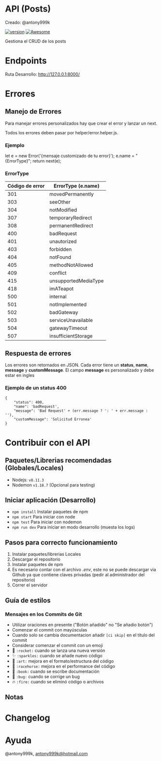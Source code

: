 # API (Posts)

Creado: @antony999k

[![version](https://img.shields.io/badge/version-1.0.0-ff69b4.svg)]()
[![Awesome](https://cdn.rawgit.com/sindresorhus/awesome/d7305f38d29fed78fa85652e3a63e154dd8e8829/media/badge.svg)](https://github.com/wasabeef/awesome-android-ui)

Gestiona el CRUD de los posts

# Endpoints

Ruta Desarrollo: http://127.0.0.1:8000/


# Errores

## Manejo de Errores
Para manejar errores personalizados hay que crear el error y lanzar un next.

Todos los errores deben pasar por helper/error.helper.js.

### Ejemplo
let e = new Error('{mensaje customizado de tu error}');
e.name = "{ErrorType}";
return next(e);

### ErrorType
Código de error  | ErrorType (e.name)
------------- | -------------
301  | movedPermanently
303  | seeOther
304  | notModified
307  | temporaryRedirect
308  | permanentRedirect
400  | badRequest
401  | unautorized
403  | forbidden
404  | notFound
405  | methodNotAllowed
409  | conflict
415  | unsupportedMediaType
418  | imATeapot
500  | internal
501  | notImplemented
502  | badGateway
503  | serviceUnavailable
504  | gatewayTimeout
507  | insufficientStorage

## Respuesta de errores
Los errores son retornados en JSON. Cada error tiene un **status**, **name**, **message** y **customMessage**.
El campo **message** es personalizado y debe estar en ingles

### Ejemplo de un status 400
    {
        "status": 400,
        "name": 'badRequest',
        "message": 'Bad Request' + (err.message ? ': ' + err.message : ''),
        "customMessage": 'Solicitud Erronea'
    }

# Contribuir con el API

## Paquetes/Librerias recomendadas (Globales/Locales)
- Nodejs: `v8.11.3`
- Nodemon `v1.18.7` (Opcional para testing)

## Iniciar aplicación (Desarrollo)
- `npm install` Instalar paquetes de npm
- `npm start` Para iniciar con node
- `npm test` Para iniciar con nodemon
- `npm run dev` Para iniciar en modo desarrollo (muesta los logs)

## Pasos para correcto funcionamiento
1. Instalar paquetes/librerias Locales
2. Descargar el repositorio
3. Instalar paquetes de npm
4. Es necesario contar con el archivo *.env*, este no se puede descargar via Github ya que contiene claves privadas (pedir al administrador del repositorio)
5. Correr el servidor

## Guía de estilos
### Mensajes en los Commits de Git

- Utilizar oraciones en presente ("Botón añadido" no "Se añadio botón")
- Comenzar el commit con mayúsculas
- Cuando solo se cambia documentacion añadir `[ci skip]` en el título del commit
- Considerar comenzar el commit con un emoji
- :rocket: `:rocket:` cuando se lanza una nueva versión
- :sparkles: `:sparkles:` cuando se añade nuevo código
- :art: `:art:` mejora en el formato/estructura del código
- :racehorse: `:racehorse:` mejora en el performance del código
- :book: `:book:` cuando se escribe documentación
- :bug: `:bug:` cuando se corrige un bug
- :fire: `:fire:` cuando se eliminó código o archivos

## Notas

# Changelog

# Ayuda
@antony999k, antony999k@hotmail.com
